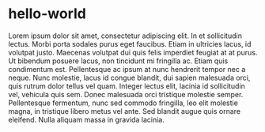 # hello-world
 Lorem ipsum dolor sit amet, consectetur adipiscing elit. In et sollicitudin lectus. Morbi porta sodales purus eget faucibus. Etiam in ultricies lacus, id volutpat justo. Maecenas volutpat dui quis felis imperdiet feugiat at at purus. Ut bibendum posuere lacus, non tincidunt mi fringilla ac. Etiam quis condimentum est. Pellentesque ac ipsum at nunc hendrerit tempor nec a neque. Nunc molestie, lacus id congue blandit, dui sapien malesuada orci, quis rutrum dolor tellus vel quam. Integer lectus elit, lacinia id sollicitudin vel, vehicula quis sem. Donec malesuada orci tristique molestie semper. Pellentesque fermentum, nunc sed commodo fringilla, leo elit molestie magna, in tristique libero metus vel ante. Sed blandit augue quis ornare eleifend. Nulla aliquam massa in gravida lacinia. 
